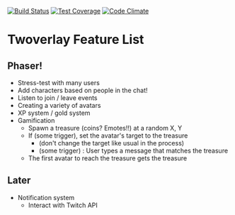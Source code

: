 [![Build Status](https://travis-ci.org/gisikw/twoverlay.svg?branch=master)](https://travis-ci.org/gisikw/twoverlay)
[![Test Coverage](https://codeclimate.com/github/gisikw/twoverlay/badges/coverage.svg)](https://codeclimate.com/github/gisikw/twoverlay/coverage)
[![Code Climate](https://codeclimate.com/github/gisikw/twoverlay/badges/gpa.svg)](https://codeclimate.com/github/gisikw/twoverlay)

# Twoverlay Feature List

## Phaser!
- Stress-test with many users
- Add characters based on people in the chat!
- Listen to join / leave events
- Creating a variety of avatars
- XP system / gold system
- Gamification
  - Spawn a treasure (coins? Emotes!!) at a random X, Y
  - If (some trigger), set the avatar's target to the treasure
    - (don't change the target like usual in the process)
    - (some trigger) : User types a message that matches the treasure
  - The first avatar to reach the treasure gets the treasure

## Later
- Notification system
  - Interact with Twitch API
